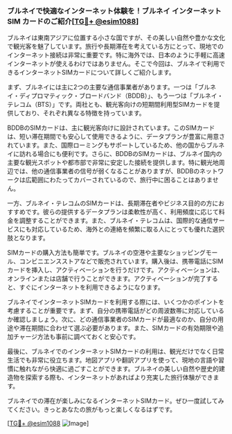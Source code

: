### ブルネイで快適なインターネット体験を！ブルネイ インターネット SIM カードのご紹介[[TG💪+ @esim1088](https://t.me/s/esim1088)]

ブルネイは東南アジアに位置する小さな国ですが、その美しい自然や豊かな文化で観光客を魅了しています。旅行や長期滞在を考えている方にとって、現地でのインターネット接続は非常に重要です。特に海外では、日本のように手軽に高速インターネットが使えるわけではありません。そこで今回は、ブルネイで利用できるインターネットSIMカードについて詳しくご紹介します。

まず、ブルネイには主に2つの主要な通信事業者があります。一つは「ブルネイ・ディプロマティック・ブロードバンド（BDDB）」、もう一つは「ブルネイ・テレコム（BTS）」です。両社とも、観光客向けの短期間利用型SIMカードを提供しており、それぞれ異なる特徴を持っています。

BDDBのSIMカードは、主に観光客向けに設計されています。このSIMカードは、短い滞在期間でも安心して使用できるように、データプランが豊富に用意されています。また、国際ローミングもサポートしているため、他の国からブルネイに訪れる場合にも便利です。さらに、BDDBのSIMカードは、ブルネイ国内の主要な観光スポットや都市部で非常に安定した接続を提供します。特に観光地周辺では、他の通信事業者の信号が弱くなることがありますが、BDDBのネットワークは広範囲にわたってカバーされているので、旅行中に困ることはありません。

一方、ブルネイ・テレコムのSIMカードは、長期滞在者やビジネス目的の方におすすめです。彼らの提供するデータプランは柔軟性が高く、利用頻度に応じて料金を調整することができます。また、ブルネイ・テレコムは、国際的な通信サービスにも対応しているため、海外との連絡を頻繁に取る人にとっても優れた選択肢となります。

SIMカードの購入方法も簡単です。ブルネイの空港や主要なショッピングモール、コンビニエンスストアなどで販売されています。購入後は、携帯電話にSIMカードを挿入し、アクティベーションを行うだけです。アクティベーションは、オンラインまたは店舗で行うことができます。アクティベーションが完了すると、すぐにインターネットを利用できるようになります。

ブルネイでインターネットSIMカードを利用する際には、いくつかのポイントを考慮することが重要です。まず、自分の携帯電話がどの周波数帯に対応しているか確認しましょう。次に、どの通信事業者のSIMカードが最適なのか、自分の用途や滞在期間に合わせて選ぶ必要があります。また、SIMカードの有効期限や追加チャージ方法も事前に調べておくと安心です。

最後に、ブルネイでのインターネットSIMカードの利用は、観光だけでなく日常生活でも非常に役立ちます。地図アプリや翻訳アプリを使って、現地の言語や習慣に触れながら快適に過ごすことができます。ブルネイの美しい自然や歴史的建造物を探索する際も、インターネットがあればより充実した旅行体験ができます。

ブルネイでの滞在が楽しみになるインターネットSIMカード。ぜひ一度試してみてください。きっとあなたの旅がもっと楽しくなるはずです。

[[TG💪+ @esim1088](https://t.me/s/esim1088) ![Image](https://i.postimg.cc/Y0z9fWf4/image.png)]